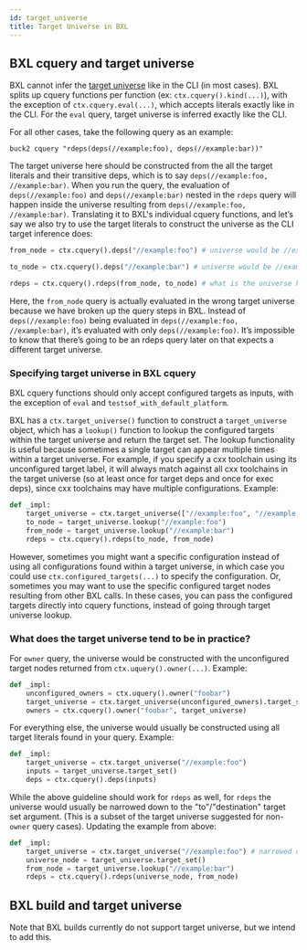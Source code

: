 ```yaml
---
id: target_universe
title: Target Universe in BXL
---
```


## BXL cquery and target universe

BXL cannot infer the [target universe](../concepts/glossary.md#target-universe) like in the CLI (in most cases). BXL splits up cquery functions per function (ex: `ctx.cquery().kind(...)`), with the exception of `ctx.cquery.eval(...)`, which accepts literals exactly like in the CLI. For the `eval` query, target universe is inferred exactly like the CLI.

For all other cases, take the following query as an example:

`buck2 cquery "rdeps(deps(//example:foo), deps(//example:bar))"`

The target universe here should be constructed from the all the target literals and their transitive deps, which is to say `deps(//example:foo, //example:bar)`. When you run the query, the evaluation of `deps(//example:foo)` and `deps(//example:bar)` nested in the `rdeps` query will happen inside the universe resulting from `deps(//example:foo, //example:bar)`. Translating it to BXL's individual cquery functions, and let’s say we also try to use the target literals to construct the universe as the CLI target inference does:

```python
from_node = ctx.cquery().deps("//example:foo") # universe would be //example:foo

to_node = ctx.cquery().deps("//example:bar") # universe would be //example:bar

rdeps = ctx.cquery().rdeps(from_node, to_node) # what is the universe here?
```

Here, the `from_node` query is actually evaluated in the wrong target universe because we have broken up the query steps in BXL. Instead of `deps(//example:foo)` being evaluated in `deps(//example:foo, //example:bar)`, it’s evaluated with only `deps(//example:foo)`. It’s impossible to know that there’s going to be an rdeps query later on that expects a different target universe.

### Specifying target universe in BXL cquery

BXL cquery functions should only accept configured targets as inputs, with the exception of `eval` and `testsof_with_default_platform`.

BXL has a `ctx.target_universe()` function to construct a `target_universe` object, which has a `lookup()` function to lookup the configured targets within the target universe and return the target set. ​​The lookup functionality is useful because sometimes a single target can appear multiple times within a target universe. For example, if you specify a cxx toolchain using its unconfigured target label, it will always match against all cxx toolchains in the target universe (so at least once for target deps and once for exec deps), since cxx toolchains may have multiple configurations. Example:

```python
def _impl:
    target_universe = ctx.target_universe(["//example:foo", "//example:bar"])
    to_node = target_universe.lookup("//example:foo")
    from_node = target_universe.lookup("//example:bar")
    rdeps = ctx.cquery().rdeps(to_node, from_node)
```

However, sometimes you might want a specific configuration instead of using all configurations found within a target universe, in which case you could use `ctx.configured_targets(...)` to specify the configuration. Or, sometimes you may want to use the specific configured target nodes resulting from other BXL calls. In these cases, you can pass the configured targets directly into cquery functions, instead of going through target universe lookup.

### What does the target universe tend to be in practice?

For `owner` query, the universe would be constructed with the unconfigured target nodes returned from `ctx.uquery().owner(...)`. Example:

```python
def _impl:
    unconfigured_owners = ctx.uquery().owner("foobar")
    target_universe = ctx.target_universe(unconfigured_owners).target_set()
    owners = ctx.cquery().owner("foobar", target_universe)
```

For everything else, the universe would usually be constructed using all target literals found in your query. Example:

```python
def _impl:
    target_universe = ctx.target_universe("//example:foo")
    inputs = target_universe.target_set()
    deps = ctx.cquery().deps(inputs)
```

While the above guideline should work for `rdeps` as well, for `rdeps` the universe would usually be narrowed down to the "to"/"destination" target set argument. (This is a subset of the target universe suggested for non-`owner` query cases). Updating the example from above:

```python
def _impl:
    target_universe = ctx.target_universe("//example:foo") # narrowed down to the "to" literals in rdeps
    universe_node = target_universe.target_set()
    from_node = target_universe.lookup("//example:bar")
    rdeps = ctx.cquery().rdeps(universe_node, from_node)
```

## BXL build and target universe

Note that BXL builds currently do not support target universe, but we intend to add this.
